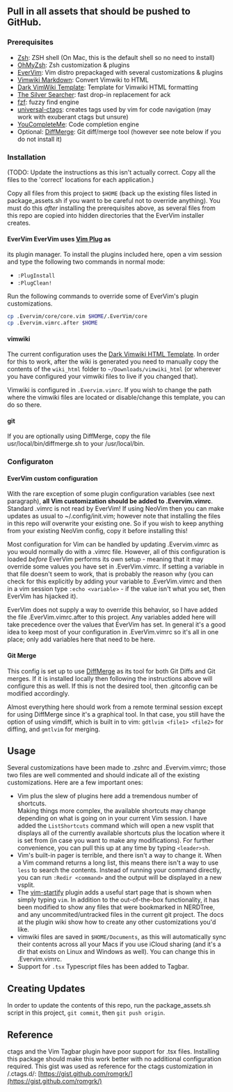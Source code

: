 ## Pull in all assets that should be pushed to GitHub.

### Prerequisites
* [Zsh](https://www.zsh.org/): ZSH shell (On Mac, this is the default shell so 
  no need to install)
* [OhMyZsh](https://ohmyz.sh/): Zsh customization & plugins
* [EverVim](https://github.com/LER0ever/EverVim): Vim distro prepackaged with 
  several customizations & plugins
* [Vimwiki Markdown](https://pypi.org/project/vimwiki-markdown/): Convert 
  Vimwiki to HTML
* [Dark VimWiki Template](https://github.com/rahul13ramesh/Dark-Vimwiki-Template): 
  Template for Vimwiki HTML formatting
* [The Silver Searcher](https://geoff.greer.fm/ag/): fast drop-in replacement for ack
* [fzf](https://github.com/junegunn/fzf): fuzzy find engine
* [universal-ctags](https://ctags.io/): creates tags used by vim for code 
  navigation (may work with exuberant ctags but unsure)
* [YouCompleteMe](https://ycm-core.github.io/YouCompleteMe/): Code completion engine
* Optional: [DiffMerge](https://sourcegear.com/diffmerge/): Git diff/merge tool 
  (however see note below if you do not install it)

### Installation 
(TODO: Update the instructions as this isn't actually correct.
Copy all the files to the 'correct' locations for each application.)

Copy all files from this project to `$HOME` (back up the existing files listed
in package_assets.sh if you want to be careful not to override anything).  You
must do this *after* installing the prerequisites above, as several files from
this repo are copied into hidden directories that the EverVim installer
creates.

#### EverVim EverVim uses [Vim Plug](https://github.com/junegunn/vim-plug) as
its plugin manager.  To install the plugins included here, open a vim session
and type the following two commands in normal mode:

* `:PlugInstall`
* `:PlugClean!`

Run the following commands to override some of EverVim's plugin customizations.

```sh
cp .Evervim/core/core.vim $HOME/.EverVim/core
cp .Evervim.vimrc.after $HOME
```
#### vimwiki 
The current configuration uses the [Dark Vimwiki HTML
Template](https://github.com/rahul13ramesh/Dark-Vimwiki-Template). In order for
this to work, after the wiki is generated you need to manually copy the
contents of the `wiki_html` folder to `~/Downloads/vimwiki_html` (or wherever
you have configured your vimwiki files to live if you changed that).  

Vimwiki is configured in `.Evervim.vimrc`.  If you wish to change the path
where the vimwiki files are located or disable/change this template, you can do
so there.

#### git 
If you are optionally using DiffMerge, copy the file
usr/local/bin/diffmerge.sh to your /usr/local/bin.

### Configuraton 
#### EverVim custom configuration 
With the rare exception of some plugin configuration variables (see next 
paragraph), **all Vim customization should be added to .Evervim.vimrc**. 
Standard .vimrc is not read by EverVim!  If using NeoVim then you can 
make updates as usual to ~/.config/init.vim; however note that installing the 
files in this repo *will* overwrite your existing one.  So if you wish to 
keep anything from your existing NeoVim config, copy it before installing this!

Most configuration for Vim can be handled by updating .Evervim.vimrc as you
would normally do with a .vimrc file.  However, all of this configuration is
loaded _before_ EverVim performs its own setup - meaning that it may override
some values you have set in .EverVim.vimrc.  If setting a variable in that file
doesn't seem to work, that is probably the reason why (you can check for this
explicitly by adding your variable to .EverVim.vimrc and then in a vim session
type `:echo <variable>` - if the value isn't what you set, then EverVim has
hijacked it).

EverVim does not supply a way to override this behavior, so I have added the
file .EverVim.vimrc.after to this project.  Any variables added here will take
precedence over the values that EverVim has set.  In general it's a good idea
to keep most of your configuration in .EverVim.vimrc so it's all in one place;
only add variables here that need to be here.

#### Git Merge 
This config is set up to use [DiffMerge](https://sourcegear.com/diffmerge/) as 
its tool for both Git Diffs and Git merges.  If it is installed locally then 
following the instructions above will configure this as well.  If this is not 
the desired tool, then .gitconfig can be modified accordingly.

Almost everything here should work from a remote terminal session except for
using DiffMerge since it's a graphical tool.  In that case, you still have the
option of using vimdiff, which is built in to vim: `gdtlvim <file1> <file2>`
for diffing, and `gmtlvim` for merging.

## Usage 
Several customizations have been made to .zshrc and .Evervim.vimrc;
those two files are well commented and should indicate all of the existing
customizations.  Here are a few important ones:

* Vim plus the slew of plugins here add a tremendous number of shortcuts.  
  Making things more complex, the available shortcuts may change depending on 
  what is going on in your current Vim session.  I have added the `ListShortcuts` 
  command which will open a new vsplit that displays all of the currently 
  available shortcuts plus the location where it is set from (in case you want 
  to make any modifications).  For further convenience, you can pull this up at 
  any time by typing `<leader>sh`.
* Vim's built-in pager is terrible, and there isn't a way to change it.  When 
  a Vim command returns a long list, this means there isn't a way to use `less` 
  to search the contents.  Instead of running your command directly, you can 
  run `:Redir <command>` and the output will be displayed in a new vsplit.
* The [vim-startify](https://github.com/mhinz/vim-startify) plugin adds a 
  useful start page that is shown when simply typing `vim`.  In addition to the 
  out-of-the-box functionality, it has been modified to show any files that 
  were bookmarked in NERDTree, and any uncommited/untracked files in the 
  current git project.  The docs at the plugin wiki show how to create any 
  other customizations you'd like.
* vimwiki files are saved in ``$HOME/Documents``, as this will automatically sync 
  their contents across all your Macs if you use iCloud sharing (and it's a dir 
  that exists on Linux and Windows as well).  You can change this in .Evervim.vimrc.
* Support for `.tsx` Typescript files has been added to Tagbar.

## Creating Updates 
In order to update the contents of this repo, run the package_assets.sh script 
in this project, `git commit`, then `git push origin`.

## Reference
ctags and the Vim Tagbar plugin have poor support for .tsx files.
Installing this package should make this work better with no additional
configuration required.  This gist was used as reference for the ctags
customization in /.ctags.d/:
[https://gist.github.com/romgrk/](https://gist.github.com/romgrk/) 
